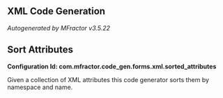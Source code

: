 ## XML Code Generation
*Autogenerated by MFractor v3.5.22*
## Sort Attributes

**Configuration Id: com.mfractor.code_gen.forms.xml.sorted_attributes**

Given a collection of XML attributes this code generator sorts them by namespace and name.


